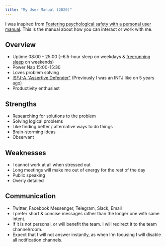 ```yaml
---
title: "My User Manual (2020)"
---
```


I was inspired from [Fostering psychological safety with a personal user manual](https://nesslabs.com/personal-user-manual). This is the manual about how you can interact or work with me.

## Overview

-   Uptime 08:00 - 25:00 (~6.5-hour sleep on weekdays & [freerunning sleep](https://simple.wikipedia.org/wiki/Freerunning_sleep) on weekends)
-   Power Nap 15:00-15:30
-   Loves problem solving
-   [ISFJ-A "Assertive Defender"](https://www.16personalities.com/isfj-conclusion) (Previously I was an INTJ like on 5 years ago)
-   Productivity enthusiast

## Strengths

-   Researching for solutions to the problem
-   Solving logical problems
-   Like finding better / alternative ways to do things
-   Brain-storming ideas
-   Observant

## Weaknesses

-   I cannot work at all when stressed out
-   Long meetings will make me out of energy for the rest of the day
-   Public speaking
-   Overly detailed

## Communication

-   Twitter, Facebook Messenger, Telegram, Slack, Email
-   I prefer short & concise messages rather than the longer one with same intent.
-   If it is not personal, or will benefit the team. I will redirect it to the team channel/room.
-   Expect that I will not answer instantly, as when I'm focusing I will disable all notification channels.